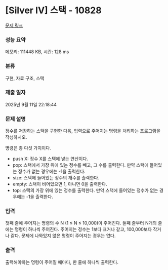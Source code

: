 # [Silver IV] 스택 - 10828 

[문제 링크](https://www.acmicpc.net/problem/10828) 

### 성능 요약

메모리: 111448 KB, 시간: 128 ms

### 분류

구현, 자료 구조, 스택

### 제출 일자

2025년 9월 11일 22:18:44

### 문제 설명

<p style="user-select: auto !important;">정수를 저장하는 스택을 구현한 다음, 입력으로 주어지는 명령을 처리하는 프로그램을 작성하시오.</p>

<p style="user-select: auto !important;">명령은 총 다섯 가지이다.</p>

<ul style="user-select: auto !important;">
	<li style="user-select: auto !important;">push X: 정수 X를 스택에 넣는 연산이다.</li>
	<li style="user-select: auto !important;">pop: 스택에서 가장 위에 있는 정수를 빼고, 그 수를 출력한다. 만약 스택에 들어있는 정수가 없는 경우에는 -1을 출력한다.</li>
	<li style="user-select: auto !important;">size: 스택에 들어있는 정수의 개수를 출력한다.</li>
	<li style="user-select: auto !important;">empty: 스택이 비어있으면 1, 아니면 0을 출력한다.</li>
	<li style="user-select: auto !important;">top: 스택의 가장 위에 있는 정수를 출력한다. 만약 스택에 들어있는 정수가 없는 경우에는 -1을 출력한다.</li>
</ul>

### 입력 

 <p style="user-select: auto !important;">첫째 줄에 주어지는 명령의 수 N (1 ≤ N ≤ 10,000)이 주어진다. 둘째 줄부터 N개의 줄에는 명령이 하나씩 주어진다. 주어지는 정수는 1보다 크거나 같고, 100,000보다 작거나 같다. 문제에 나와있지 않은 명령이 주어지는 경우는 없다.</p>

### 출력 

 <p style="user-select: auto !important;">출력해야하는 명령이 주어질 때마다, 한 줄에 하나씩 출력한다.</p>

